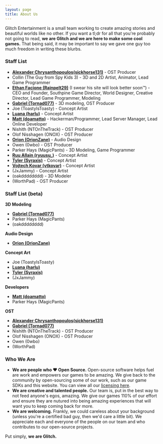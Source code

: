 ```yaml
---
layout: page
title: About Us
---
```


Glitch Entertainment is a small team working to create amazing stories and beautiful worlds like no other. If you want a tl;dr for all that you're probably not going to read, **we are Glitch and we are here to make some cool games.** That being said, it may be important to say we gave one guy too much freedom in writing these blurbs.

### Staff List
- **[Alexander Chrysanthopoulos(sickhorse131)](https://www.indiedb.com/members/alphaproductions)** - OST Producer 
- Collin (The Guy from Spy Kids 3) - 3D and 2D Artist, Animator, Lead Game Programmer
- **[Ethan Facione (Rainpelt29)](https://rainpelt29.github.io/rainpelt29site)** (I swear his site will look better soon™) - CEO and Founder, Southpine Game Director, World Designer, Creative Director, Lead Game Programmer, Modeling
- **[Gabriel (Tornad077)](https://tornado77.artstation.com/)** - 3D modeling, OST Producer
- Joe (ToastyIsToasty) - Concept Artist
- **[Luana (harlu)](https://luanapastor.myportfolio.com/)** - Concept Artist
- **[Matt (doamatto)](https://doamatto.xyz)** - Hackerman/Programmer, Lead Server Manager, Lead Online Developer
- Nishith (NTOnTheTrack) - OST Producer
- Olof Nisshagen (ONOX) - OST Producer
- **[Orion (OrionZane)](https://orionzaneaudio.wixsite.com/orionzaneaudio)** - Audio Design
- Owen (0wbo) - OST Producer
- Parker Hays (MagicPants) - 3D Modeling, Game Programmer
- **[Ruu Allain (ryuusu_)](https://ryuusu.portfolio.site/)** - Concept Artist
- **[Tyler (Syraxis)](https://syraxis.artstation.com)** - Concept Artist
- **[Vojtech Kovar (vtkovar)](https://vtkovar.artstation.com/)** - Concept Artist
- (JxJammy) - Concept Artist
- (oakdddddddd) - 3D Modeler
- (WorthPad) - OST Producer

### Staff List (beta)

**3D Modeling**
- **[Gabriel (Tornad077)](https://www.artstation.com/tornado77)**
- Parker Hays (MagicPants)
- (oakdddddddd)

**Audio Design**
- **[Orion (OrionZane)](https://orionzaneaudio.wixsite.com/orionzaneaudio)**

**Concept Art**
- Joe (ToastyIsToasty)
- **[Luana (harlu)](https://luanapastor.myportfolio.com/)**
- **[Tyler (Syraxis)](https://syraxis.artstation.com)**
- (JxJammy)

**Developers**
- **[Matt (doamatto)](https://doamatto.xyz)**
- Parker Hays (MagicPants)

**OST**
- **[Alexander Chrysanthopoulos(sickhorse131)](https://www.indiedb.com/members/alphaproductions)**
- **[Gabriel (Tornad077)](https://www.artstation.com/tornado77)**
- Nishith (NTOnTheTrack) - OST Producer
- Olof Nisshagen (ONOX) - OST Producer
- Owen (0wbo)
- (WorthPad)

### Who We Are
- **We are people who ♥ Open Source.** Open-source software helps fuel are work and empowers our games to be amazing. We give back to the community by open-sourcing some of our work, such as our game SDKs and this website. You can view all our [licensing here](/licenses).
- **We are creative and talented people.** Our team is, put in the best way to not feed anyone's egos, amazing. We give our games 110% of our effort and ensure they are nutured into being amazing experiences that will want you to keep coming back for more.
- **We are welcoming.** Frankly, we could careless about your background (unless you're a certified bad guy, then we'd care a little bit). We appreciate each and everyone of the people on our team and who contributes to our open-source projects.

Put simply, **we are Glitch.**
